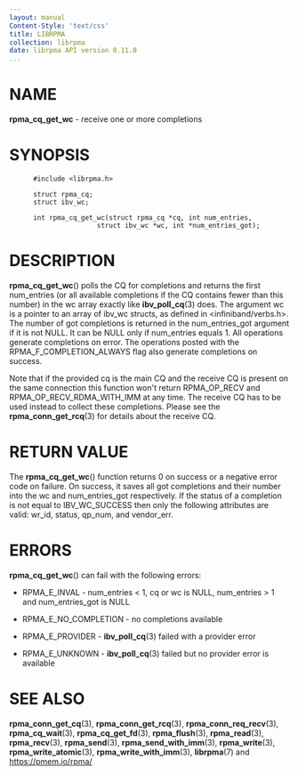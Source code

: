 ```yaml
---
layout: manual
Content-Style: 'text/css'
title: LIBRPMA
collection: librpma
date: librpma API version 0.11.0
...
```


[comment]: <> (SPDX-License-Identifier: BSD-3-Clause)
[comment]: <> (Copyright 2020-2022, Intel Corporation)

NAME
====

**rpma\_cq\_get\_wc** - receive one or more completions

SYNOPSIS
========

          #include <librpma.h>

          struct rpma_cq;
          struct ibv_wc;

          int rpma_cq_get_wc(struct rpma_cq *cq, int num_entries,
                          struct ibv_wc *wc, int *num_entries_got);

DESCRIPTION
===========

**rpma\_cq\_get\_wc**() polls the CQ for completions and returns the
first num\_entries (or all available completions if the CQ contains
fewer than this number) in the wc array exactly like
**ibv\_poll\_cq**(3) does. The argument wc is a pointer to an array of
ibv\_wc structs, as defined in \<infiniband/verbs.h\>. The number of got
completions is returned in the num\_entries\_got argument if it is not
NULL. It can be NULL only if num\_entries equals 1. All operations
generate completions on error. The operations posted with the
RPMA\_F\_COMPLETION\_ALWAYS flag also generate completions on success.

Note that if the provided cq is the main CQ and the receive CQ is
present on the same connection this function won\'t return
RPMA\_OP\_RECV and RPMA\_OP\_RECV\_RDMA\_WITH\_IMM at any time. The
receive CQ has to be used instead to collect these completions. Please
see the **rpma\_conn\_get\_rcq**(3) for details about the receive CQ.

RETURN VALUE
============

The **rpma\_cq\_get\_wc**() function returns 0 on success or a negative
error code on failure. On success, it saves all got completions and
their number into the wc and num\_entries\_got respectively. If the
status of a completion is not equal to IBV\_WC\_SUCCESS then only the
following attributes are valid: wr\_id, status, qp\_num, and
vendor\_err.

ERRORS
======

**rpma\_cq\_get\_wc**() can fail with the following errors:

-   RPMA\_E\_INVAL - num\_entries \< 1, cq or wc is NULL,
    num\_entries \> 1 and num\_entries\_got is NULL

-   RPMA\_E\_NO\_COMPLETION - no completions available

-   RPMA\_E\_PROVIDER - **ibv\_poll\_cq**(3) failed with a provider
    error

-   RPMA\_E\_UNKNOWN - **ibv\_poll\_cq**(3) failed but no provider error
    is available

SEE ALSO
========

**rpma\_conn\_get\_cq**(3), **rpma\_conn\_get\_rcq**(3),
**rpma\_conn\_req\_recv**(3), **rpma\_cq\_wait**(3),
**rpma\_cq\_get\_fd**(3), **rpma\_flush**(3), **rpma\_read**(3),
**rpma\_recv**(3), **rpma\_send**(3), **rpma\_send\_with\_imm**(3),
**rpma\_write**(3), **rpma\_write\_atomic**(3),
**rpma\_write\_with\_imm**(3), **librpma**(7) and https://pmem.io/rpma/
